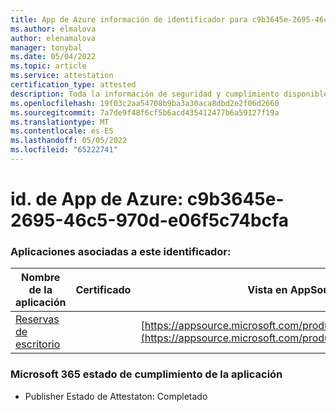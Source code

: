 ```yaml
---
title: App de Azure información de identificador para c9b3645e-2695-46c5-970d-e06f5c74bcfa
ms.author: elmalova
author: elenamalova
manager: tonybal
ms.date: 05/04/2022
ms.topic: article
ms.service: attestation
certification_type: attested
description: Toda la información de seguridad y cumplimiento disponible para c9b3645e-2695-46c5-970d-e06f5c74bcfa.
ms.openlocfilehash: 19f03c2aa54708b9ba3a30aca8dbd2e2f06d2660
ms.sourcegitcommit: 7a7de9f48f6cf5b6acd435412477b6a59127f19a
ms.translationtype: MT
ms.contentlocale: es-ES
ms.lasthandoff: 05/05/2022
ms.locfileid: "65222741"
---
```

# <a name="azure-app-id-c9b3645e-2695-46c5-970d-e06f5c74bcfa"></a>id. de App de Azure: c9b3645e-2695-46c5-970d-e06f5c74bcfa


### <a name="apps-associated-with-this-id"></a>Aplicaciones asociadas a este identificador:
| **Nombre de la aplicación** | **Certificado** | **Vista en AppSource** |
|--------------|---------------|-----------------------|
| [Reservas de escritorio](../forward/WA200003532.md) |  | [https://appsource.microsoft.com/product/office/WA200003532](https://appsource.microsoft.com/product/office/WA200003532) |

### <a name="microsoft-365-app-compliance-status"></a>Microsoft 365 estado de cumplimiento de la aplicación
- Publisher Estado de Attestaton: Completado
